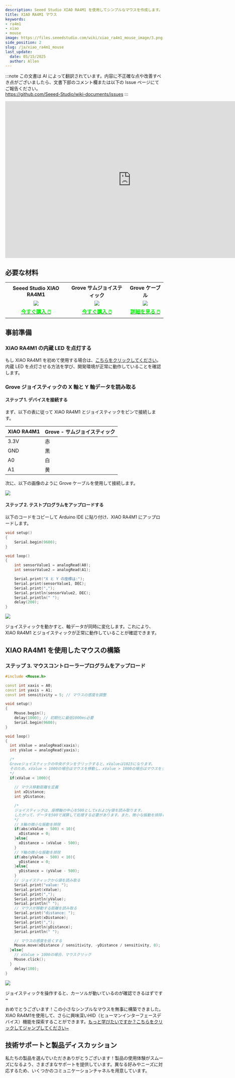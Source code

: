 ```yaml
---
description: Seeed Studio XIAO RA4M1 を使用してシンプルなマウスを作成します。
title: XIAO RA4M1 マウス
keywords:
- ra4m1
- xiao
- mouse
image: https://files.seeedstudio.com/wiki/xiao_ra4m1_mouse_image/3.png
side_position: 2
slug: /ja/xiao_ra4m1_mouse
last_update:
  date: 05/15/2025
  author: Allen
---
```

:::note
この文書は AI によって翻訳されています。内容に不正確な点や改善すべき点がございましたら、文書下部のコメント欄または以下の Issue ページにてご報告ください。  
https://github.com/Seeed-Studio/wiki-documents/issues
:::

<div class="table-center">
<iframe width="800" height="500" src="https://files.seeedstudio.com/wiki/xiao_ra4m1_mouse_image/xiao_mouse.mp4?autoplay=0" scrolling="no" border="0" frameborder="no" framespacing="0" allowfullscreen="true"> </iframe>
</div>

## 必要な材料

<table align="center">
  <tbody><tr>
      <th>Seeed Studio XIAO RA4M1</th>
      <th>Grove サムジョイスティック</th>
      <th>Grove ケーブル</th>
    </tr>
    <tr>
      <td><div align="center"><img src="https://files.seeedstudio.com/wiki/XIAO-R4AM1/img/2-102010551-Seeed-Studio-XIAO-RA4M1-45font.jpg" style={{width:200, height:'auto'}}/></div></td>
      <td><div align="center"><img src="https://files.seeedstudio.com/wiki/Grove-Thumb_Joystick/img/Bgjoy1.jpg" style={{width:210, height:'auto'}}/></div></td>
      <td><div align="center"><img src="https://media-cdn.seeedstudio.com/media/catalog/product/cache/bb49d3ec4ee05b6f018e93f896b8a25d/h/t/httpsstatics3.seeedstudio.comimagesproductmalejumper.jpg" style={{width:210, height:'auto'}}/></div></td>
    </tr>
    <tr>
        <td align="center"><div class="get_one_now_container" style={{textAlign: 'center'}}>
            <a class="get_one_now_item" href="https://www.seeedstudio.com/Seeed-XIAO-RA4M1-p-5943.html">
            <strong><span><font color={'FFFFFF'} size={"4"}> 今すぐ購入 🖱️</font></span></strong>
            </a>
        </div></td>
        <td align="center"><div class="get_one_now_container" style={{textAlign: 'center'}}>
            <a class="get_one_now_item" href="https://www.seeedstudio.com/Grove-Thumb-Joystick.html">
            <strong><span><font color={'FFFFFF'} size={"4"}> 今すぐ購入 🖱️</font></span></strong>
            </a>
        </div></td>
        <td align="center"><div class="get_one_now_container" style={{textAlign: 'center'}}>
            <a class="get_one_now_item" href="https://www.seeedstudio.com/Grove-4-pin-Male-Jumper-to-Grove-4-pin-Conversion-Cable-5-PCs-per-Pack.html">
            <strong><span><font color={'FFFFFF'} size={"4"}> 詳細を見る 🖱️</font></span></strong>
            </a>
        </div></td>
    </tr>
  </tbody></table>

## 事前準備

### XIAO RA4M1 の内蔵 LED を点灯する

もし XIAO RA4M1 を初めて使用する場合は、[こちらをクリックしてください](https://wiki.seeedstudio.com/ja/getting_started_xiao_ra4m1/)。内蔵 LED を点灯させる方法を学び、開発環境が正常に動作していることを確認します。

### Grove ジョイスティックの X 軸と Y 軸データを読み取る

#### ステップ 1. デバイスを接続する

まず、以下の表に従って XIAO RA4M1 とジョイスティックをピンで接続します。

| XIAO RA4M1      | Grove - サムジョイスティック |
|-----------------|-------------------------|
| 3.3V            | 赤                      |
| GND             | 黒                      |
| A0              | 白                      |
| A1              | 黄                      |

次に、以下の画像のように Grove ケーブルを使用して接続します。

<div style={{textAlign:'left'}}><img src="https://files.seeedstudio.com/wiki/xiao_ra4m1_mouse_image/4.png" style={{width:600, height:'auto'}}/></div>

#### ステップ 2. テストプログラムをアップロードする

以下のコードをコピーして Arduino IDE に貼り付け、XIAO RA4M1 にアップロードします。

```cpp
void setup()
{
    Serial.begin(9600);
}

void loop()
{
    int sensorValue1 = analogRead(A0);
    int sensorValue2 = analogRead(A1);

    Serial.print("X と Y の座標は:");
    Serial.print(sensorValue1, DEC);
    Serial.print(",");
    Serial.println(sensorValue2, DEC);
    Serial.println(" ");
    delay(200);
}
```

<div style={{textAlign:'center'}}><img src="https://files.seeedstudio.com/wiki/xiao_ra4m1_mouse_image/2.png" style={{width:1000, height:'auto'}}/></div>

ジョイスティックを動かすと、軸データが同時に変化します。これにより、XIAO RA4M1 とジョイスティックが正常に動作していることが確認できます。

## XIAO RA4M1 を使用したマウスの構築

### ステップ 3. マウスコントローラープログラムをアップロード

```cpp
#include <Mouse.h>

const int xaxis = A0;
const int yaxis = A1;
const int sensitivity = 5; // マウスの感度を調整

void setup()
{
    Mouse.begin();
    delay(1000); // 初期化に最低1000ms必要
    Serial.begin(9600);
}

void loop()
{
  int xValue = analogRead(xaxis);
  int yValue = analogRead(yaxis);

  /*
  Groveジョイスティックの中央ボタンをクリックすると、xValueは1023になります。
  そのため、xValue < 1000の場合はマウスを移動し、xValue > 1000の場合はマウスをクリックします。
  */
  if(xValue < 1000){
  
    // マウス移動距離を定義
    int xDistance;
    int yDistance;

    /*
    ジョイスティックは、座標軸の中心を500としてxおよびy値を読み取ります。
    したがって、データを500で減算して処理する必要があります。また、微小な振動を排除します。
    */
    // X軸の微小な振動を排除
    if(abs(xValue - 500) < 10){
      xDistance = 0;
    }else{
      xDistance = (xValue - 500);
    }
    // Y軸の微小な振動を排除
    if(abs(yValue - 500) < 10){
      yDistance = 0;
    }else{
      yDistance = (yValue - 500);
    }
    // ジョイスティックから値を読み取る
    Serial.print("value: ");
    Serial.print(xValue);
    Serial.print(",");
    Serial.println(yValue);
    Serial.println(" ");
    // マウスが移動する距離を読み取る
    Serial.print("distance: ");
    Serial.print(xDistance);
    Serial.print(",");
    Serial.println(yDistance);
    Serial.println(" ");

    // マウスの感度を低くする
    Mouse.move(xDistance / sensitivity, -yDistance / sensitivity, 0);
  }else{
    // xValue > 1000の場合、マウスクリック
    Mouse.click();
  }
    delay(100);
}
```

<div style={{textAlign:'center'}}><img src="https://files.seeedstudio.com/wiki/xiao_ra4m1_mouse_image/1.png" style={{width:1000, height:'auto'}}/></div>

ジョイスティックを操作すると、カーソルが動いているのが確認できるはずです ~

おめでとうございます！この小さなシンプルなマウスを無事に構築できました。XIAO RA4M1を使用して、さらに興味深いHID（ヒューマンインターフェースデバイス）機能を探索することができます。[もっと学びたいですか？こちらをクリックしてジャンプしてください~](https://docs.arduino.cc/tutorials/uno-r4-minima/usb-hid/)


## 技術サポートと製品ディスカッション

私たちの製品を選んでいただきありがとうございます！製品の使用体験がスムーズになるよう、さまざまなサポートを提供しています。異なる好みやニーズに対応するため、いくつかのコミュニケーションチャネルを用意しています。

<div class="button_tech_support_container">
<a href="https://forum.seeedstudio.com/" class="button_forum"></a> 
<a href="https://www.seeedstudio.com/contacts" class="button_email"></a>
</div>

<div class="button_tech_support_container">
<a href="https://discord.gg/eWkprNDMU7" class="button_discord"></a> 
<a href="https://github.com/Seeed-Studio/wiki-documents/discussions/69" class="button_discussion"></a>
</div>